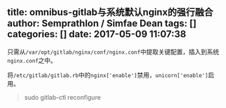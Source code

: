 title: omnibus-gitlab与系统默认nginx的强行融合
author: Semprathlon / Simfae Dean
tags: []
categories: []
date: 2017-05-09 11:07:38
---
只需从`/var/opt/gitlab/nginx/conf/nginx.conf`中提取关键配置，插入到系统`nginx.conf`之中。

将`/etc/gitlab/gitlab.rb`中的`nginx['enable']`禁用，`unicorn['enable']`启用。

> sudo gitlab-ctl reconfigure